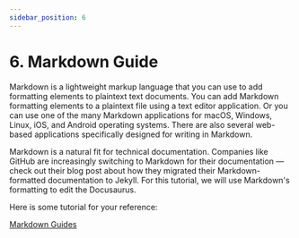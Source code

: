 ```yaml
---
sidebar_position: 6
---
```


# 6. Markdown Guide

Markdown is a lightweight markup language that you can use to add formatting elements to plaintext text documents. You can add Markdown formatting elements to a plaintext file using a text editor application. Or you can use one of the many Markdown applications for macOS, Windows, Linux, iOS, and Android operating systems. There are also several web-based applications specifically designed for writing in Markdown. 

Markdown is a natural fit for technical documentation. Companies like GitHub are increasingly switching to Markdown for their documentation — check out their blog post about how they migrated their Markdown-formatted documentation to Jekyll. For this tutorial, we will use Markdown's formatting to edit the Docusaurus.

Here is some tutorial for your reference:

[Markdown Guides](https://www.markdownguide.org/basic-syntax/)